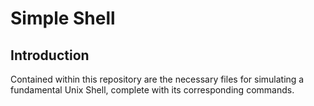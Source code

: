 # Simple Shell 

## Introduction
Contained within this repository are the necessary files for simulating a fundamental Unix Shell, complete with its corresponding commands.
